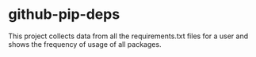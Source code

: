 # github-pip-deps

This project collects data from all the requirements.txt files for a user 
and shows the frequency of usage of all packages.

